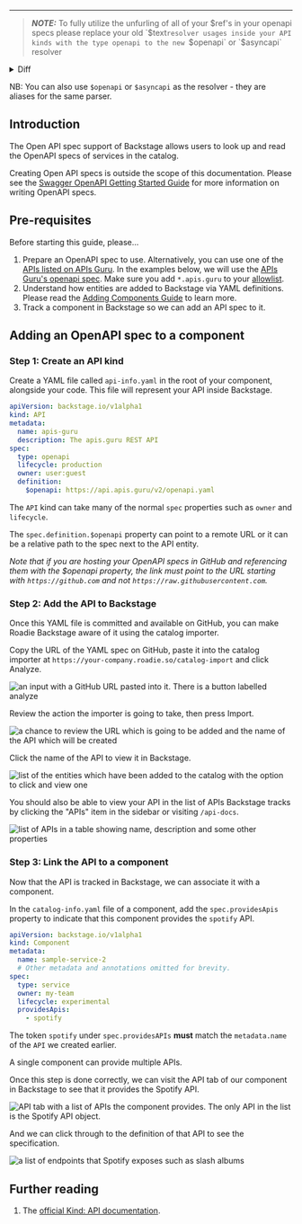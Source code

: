 ---

> **_NOTE:_** To fully utilize the unfurling of all of your $ref's in your openapi specs please replace your old `$text`resolver usages inside your API kinds with the type openapi to the new `$openapi` or `$asyncapi` resolver

<details>
<summary>Diff</summary>

```diff
apiVersion: backstage.io/v1alpha1
kind: API
metadata:
  name: apis-guru
  description: The apis.guru REST API
spec:
  type: openapi
  lifecycle: production
  owner: user:guest
  definition:
-    $text: https://api.apis.guru/v2/openapi.yaml
+    $openapi: https://api.apis.guru/v2/openapi.yaml
```

If your OpenAPI specs are located in the same repository as the catalog metadata file, you also need to additionally tell the `$openapi` resolver the basepath where to find files from. You can do that by adding an annotation like below:

```yaml
  annotations:
    openapi/ref-basepath: ./
```

</details>

NB: You can also use `$openapi` or `$asyncapi` as the resolver - they are aliases for the same parser.   

## Introduction

The Open API spec support of Backstage allows users to look up and read the OpenAPI specs of services in the catalog.

Creating Open API specs is outside the scope of this documentation. Please see the [Swagger OpenAPI Getting Started Guide](https://swagger.io/tools/open-source/getting-started/) for more information on writing OpenAPI specs.

## Pre-requisites

Before starting this guide, please...

1.  Prepare an OpenAPI spec to use. Alternatively, you can use one of the [APIs listed on APIs Guru](https://apis.guru/browse-apis/). In the examples below, we will use the [APIs Guru's openapi spec](https://api.apis.guru/v2/openapi.yaml). Make sure you add `*.apis.guru` to your [allowlist](../../details/backend-reading-allow-list).
2.  Understand how entities are added to Backstage via YAML definitions. Please read the [Adding Components Guide](../../getting-started/adding-components/) to learn more.
3.  Track a component in Backstage so we can add an API spec to it.

## Adding an OpenAPI spec to a component

### Step 1: Create an API kind

Create a YAML file called `api-info.yaml` in the root of your component, alongside your code. This file will represent your API inside Backstage.

```yaml
apiVersion: backstage.io/v1alpha1
kind: API
metadata:
  name: apis-guru
  description: The apis.guru REST API
spec:
  type: openapi
  lifecycle: production
  owner: user:guest
  definition:
    $openapi: https://api.apis.guru/v2/openapi.yaml
```

The `API` kind can take many of the normal `spec` properties such as `owner` and `lifecycle`.

The `spec.definition.$openapi` property can point to a remote URL or it can be a relative path to the spec next to the API entity.

_Note that if you are hosting your OpenAPI specs in GitHub and referencing them with the $openapi property, the link must point to the URL starting with `https://github.com` and not `https://raw.githubusercontent.com`._

### Step 2: Add the API to Backstage

Once this YAML file is committed and available on GitHub, you can make Roadie Backstage aware of it using the catalog importer.

Copy the URL of the YAML spec on GitHub, paste it into the catalog importer at `https://your-company.roadie.so/catalog-import` and click Analyze.

![an input with a GitHub URL pasted into it. There is a button labelled analyze](./catalog-import-select-url.png)

Review the action the importer is going to take, then press Import.

![a chance to review the URL which is going to be added and the name of the API which will be created](./catalog-import-review.png)

Click the name of the API to view it in Backstage.

![list of the entities which have been added to the catalog with the option to click and view one](./catalog-import-finish.png)

You should also be able to view your API in the list of APIs Backstage tracks by clicking the "APIs" item in the sidebar or visiting `/api-docs`.

![list of APIs in a table showing name, description and some other properties](./api-docs-page-with-spotify.png)

### Step 3: Link the API to a component

Now that the API is tracked in Backstage, we can associate it with a component.

In the `catalog-info.yaml` file of a component, add the `spec.providesApis` property to
indicate that this component provides the `spotify` API.

```yaml
apiVersion: backstage.io/v1alpha1
kind: Component
metadata:
  name: sample-service-2
  # Other metadata and annotations omitted for brevity.
spec:
  type: service
  owner: my-team
  lifecycle: experimental
  providesApis:
    - spotify
```

The token `spotify` under `spec.providesAPIs` **must** match the `metadata.name` of the `API` we created earlier.

A single component can provide multiple APIs.

Once this step is done correctly, we can visit the API tab of our component in Backstage to see that it provides the Spotify API.

![API tab with a list of APIs the component provides. The only API in the list is the Spotify API object.](./provided-spotify-api.png)

And we can click through to the definition of that API to see the specification.

![a list of endpoints that Spotify exposes such as slash albums](./spotify-api-spec.png)

## Further reading

1. The [official Kind: API documentation](https://backstage.io/docs/features/software-catalog/descriptor-format#kind-api).
